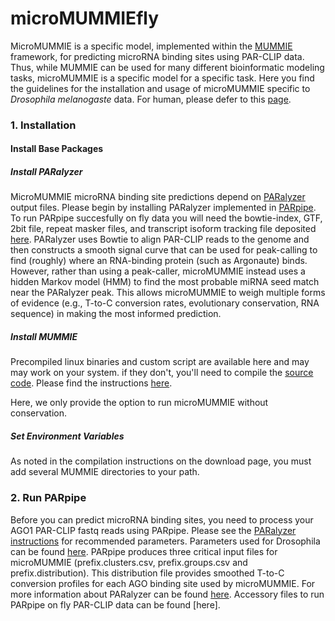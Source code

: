 # microMUMMIEfly

MicroMUMMIE is a specific model, implemented within the [MUMMIE](https://ohlerlab.mdc-berlin.de/files/duke/MUMMIE/) framework, for predicting microRNA binding sites using PAR-CLIP data.  Thus, while MUMMIE can be used for many different bioinformatic modeling tasks, microMUMMIE is a specific model for a specific task. Here you find the guidelines for the installation and usage of microMUMMIE specific to *Drosophila melanogaste* data. For human, please defer to this [page](https://ohlerlab.mdc-berlin.de/software/microMUMMIE_99/). 

### 1.  Installation

#### Install Base Packages

##### Install PARalyzer

MicroMUMMIE microRNA binding site predictions depend on [PARalyzer](https://ohlerlab.mdc-berlin.de/software/PARalyzer_85/) output files. Please begin by installing PARalyzer implemented in [PARpipe](https://github.com/ohlerlab/PARpipe). To run PARpipe succesfully on fly data you will need the bowtie-index, GTF, 2bit file, repeat masker files, and transcript isoform tracking file deposited [here]().
PARalyzer uses Bowtie to align PAR-CLIP reads to the genome and then constructs a smooth signal curve that can be used for peak-calling to find (roughly) where an RNA-binding protein (such as Argonaute) binds. However, rather than using a peak-caller, microMUMMIE instead uses a hidden Markov model (HMM) to find the most probable miRNA seed match near the PARalyzer peak.  This allows microMUMMIE to weigh multiple forms of evidence (e.g., T-to-C conversion rates, evolutionary conservation, RNA sequence) in making the most informed prediction. 

##### Install MUMMIE

Precompiled linux binaries and custom script are available here and may may work on your system. if they don't, you'll need to compile the [source code](https://ohlerlab.mdc-berlin.de/files/duke/MUMMIE/mummie.tgz). Please find the instructions [here](https://ohlerlab.mdc-berlin.de/software/microMUMMIE_99/).

Here, we only provide the option to run microMUMMIE without conservation. 

##### Set Environment Variables

As noted in the compilation instructions on the download page, you must add several MUMMIE directories to your path.


### 2.  Run PARpipe

Before you can predict microRNA binding sites, you need to process your AGO1 PAR-CLIP fastq reads using PARpipe. Please see the [PARalyzer instructions](https://ohlerlab.mdc-berlin.de/files/duke/PARalyzer/README.txt) for recommended parameters. Parameters used for Drosophila can be found [here](https://doi.org/10.1101/395335). PARpipe produces three critical input files for microMUMMIE (prefix.clusters.csv, prefix.groups.csv and prefix.distribution). This distribution file provides smoothed T-to-C conversion profiles for each AGO binding site used by microMUMMIE. For more information about PARalyzer can be found [here](https://doi.org/10.1186/gb-2011-12-8-r79). Accessory files to run PARpipe on fly PAR-CLIP data can be found [here].









